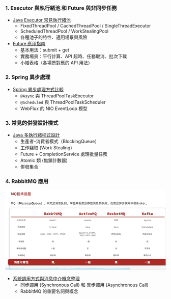 ### 1. Executor 與執行緒池 和 Future 與非同步任務
- [Java Executor 常見執行緒池](src/main/java/com/javaBasic/javaBasic/threadpool)
    - FixedThreadPool / CachedThreadPool / SingleThreadExecutor
    - ScheduledThreadPool / WorkStealingPool
    - 各種池子的特性、適用場景與風險
- [Future 應用指南]()
    - 基本用法：submit + get
    - 實務場景：平行計算、API 超時、任務取消、批次下載
    - 小結表格（各場景對應的 API 用法）

### 2. Spring 異步處理
- [Spring 異步處理方式比較](src/Spring異步處理方式比較表/readme.md)
    - `@Async` 與 ThreadPoolTaskExecutor
    - `@Scheduled` 與 ThreadPoolTaskScheduler
    - WebFlux 的 NIO EventLoop 模型  

### 3. 常見的併發設計模式
- [Java 多執行緒程式設計](src/main/java/com/javaBasic/javaBasic/concurrent)
  - 生產者–消費者模式（BlockingQueue）
  - 工作竊取 (Work Stealing)
  - Future + CompletionService 處理批量任務
  - Atomic 類 (無鎖計數器)
  - 併發集合
### 4. RabbitMQ 應用
![MessageQueue比較圖](RabbitMQ/MessageQueue.png)
- [系統調用方式與消息中介概念整理](RabbitMQ)
  - 同步調用 (Synchronous Call) 和 異步調用 (Asynchronous Call)
  - RabbitMQ 的重要名詞與概念